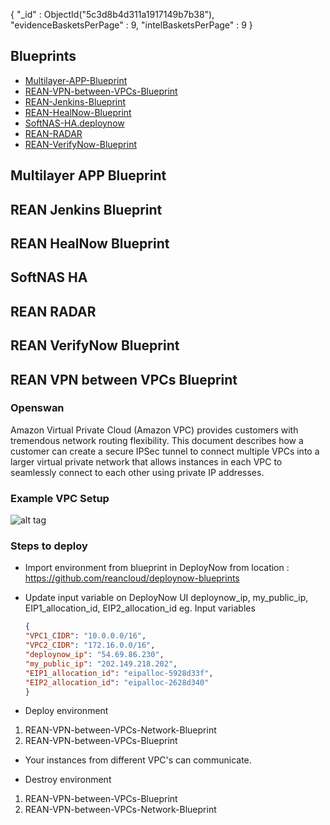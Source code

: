 {
   "_id" : ObjectId("5c3d8b4d311a1917149b7b38"),
   "evidenceBasketsPerPage" : 9,
   "intelBasketsPerPage" : 9
}


## Blueprints
* [Multilayer-APP-Blueprint](#multilayer-app-blueprint)
* [REAN-VPN-between-VPCs-Blueprint](#rean-vpn-between-vpcs-blueprint)
* [REAN-Jenkins-Blueprint](#rean-jenkins-blueprint)
* [REAN-HealNow-Blueprint](#rean-healnow-blueprint)
* [SoftNAS-HA.deploynow](#softnas-ha)
* [REAN-RADAR](#rean-radar)
* [REAN-VerifyNow-Blueprint](#rean-verifynow-blueprint)


## Multilayer APP Blueprint
<TBC>

## REAN Jenkins Blueprint
<TBC>

## REAN HealNow Blueprint
<TBC>

## SoftNAS HA
<TBC>

## REAN RADAR
<TBC>

## REAN VerifyNow Blueprint
<TBC>

## REAN VPN between VPCs Blueprint

### Openswan
  Amazon Virtual Private Cloud (Amazon VPC) provides customers with tremendous network routing flexibility. This document describes how a customer can create a secure IPSec tunnel to connect multiple VPCs into a larger virtual private network that allows instances in each VPC to seamlessly connect to each other using private IP addresses.

### Example VPC Setup

![alt tag](http://awsmedia.s3.amazonaws.com/articles/connecting-multiple-vpcs-with-ec2-instances/example_vpc_setup.jpg)

### Steps to deploy

- Import environment from blueprint in DeployNow from location : https://github.com/reancloud/deploynow-blueprints
- Update input variable on DeployNow UI deploynow_ip, my_public_ip, EIP1_allocation_id, EIP2_allocation_id
   eg. Input variables
   ```json
  {
  "VPC1_CIDR": "10.0.0.0/16",
  "VPC2_CIDR": "172.16.0.0/16",
  "deploynow_ip": "54.69.86.230",
  "my_public_ip": "202.149.218.202",
  "EIP1_allocation_id": "eipalloc-5928d33f",
  "EIP2_allocation_id": "eipalloc-2628d340"
  }
  ```

- Deploy environment
1. REAN-VPN-between-VPCs-Network-Blueprint
2. REAN-VPN-between-VPCs-Blueprint
- Your instances from different VPC's can communicate.

- Destroy environment
1. REAN-VPN-between-VPCs-Blueprint
2. REAN-VPN-between-VPCs-Network-Blueprint
